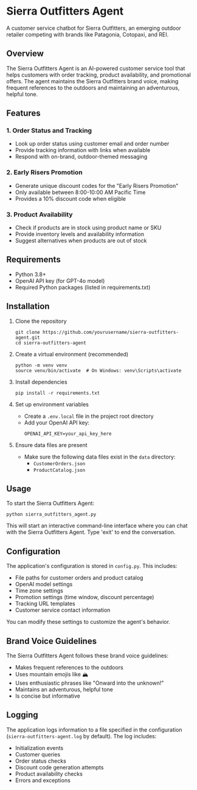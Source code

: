 # Sierra Outfitters Agent

A customer service chatbot for Sierra Outfitters, an emerging outdoor retailer competing with brands like Patagonia, Cotopaxi, and REI.

## Overview

The Sierra Outfitters Agent is an AI-powered customer service tool that helps customers with order tracking, product availability, and promotional offers. The agent maintains the Sierra Outfitters brand voice, making frequent references to the outdoors and maintaining an adventurous, helpful tone.

## Features

### 1. Order Status and Tracking
- Look up order status using customer email and order number
- Provide tracking information with links when available
- Respond with on-brand, outdoor-themed messaging

### 2. Early Risers Promotion
- Generate unique discount codes for the "Early Risers Promotion"
- Only available between 8:00-10:00 AM Pacific Time
- Provides a 10% discount code when eligible

### 3. Product Availability
- Check if products are in stock using product name or SKU
- Provide inventory levels and availability information
- Suggest alternatives when products are out of stock

## Requirements

- Python 3.8+
- OpenAI API key (for GPT-4o model)
- Required Python packages (listed in requirements.txt)

## Installation

1. Clone the repository
   ```
   git clone https://github.com/yourusername/sierra-outfitters-agent.git
   cd sierra-outfitters-agent
   ```

2. Create a virtual environment (recommended)
   ```
   python -m venv venv
   source venv/bin/activate  # On Windows: venv\Scripts\activate
   ```

3. Install dependencies
   ```
   pip install -r requirements.txt
   ```

4. Set up environment variables
   - Create a `.env.local` file in the project root directory
   - Add your OpenAI API key:
     ```
     OPENAI_API_KEY=your_api_key_here
     ```

5. Ensure data files are present
   - Make sure the following data files exist in the `data` directory:
     - `CustomerOrders.json`
     - `ProductCatalog.json`

## Usage

To start the Sierra Outfitters Agent:

```
python sierra_outfitters_agent.py
```

This will start an interactive command-line interface where you can chat with the Sierra Outfitters Agent. Type 'exit' to end the conversation.

## Configuration

The application's configuration is stored in `config.py`. This includes:

- File paths for customer orders and product catalog
- OpenAI model settings
- Time zone settings
- Promotion settings (time window, discount percentage)
- Tracking URL templates
- Customer service contact information

You can modify these settings to customize the agent's behavior.

## Brand Voice Guidelines

The Sierra Outfitters Agent follows these brand voice guidelines:

- Makes frequent references to the outdoors
- Uses mountain emojis like 🏔️
- Uses enthusiastic phrases like "Onward into the unknown!"
- Maintains an adventurous, helpful tone
- Is concise but informative

## Logging

The application logs information to a file specified in the configuration (`sierra-outfitters-agent.log` by default). The log includes:

- Initialization events
- Customer queries
- Order status checks
- Discount code generation attempts
- Product availability checks
- Errors and exceptions

